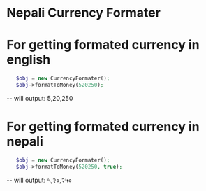 # Nepali Currency Formater

# For getting formated currency in english 
```php
   $obj = new CurrencyFormater();
   $obj->formatToMoney(520250);
```
-- will output: 5,20,250

# For getting formated currency in nepali
```php
   $obj = new CurrencyFormater();
   $obj->formatToMoney(520250, true);
```
-- will output: ५,२०,२५०
